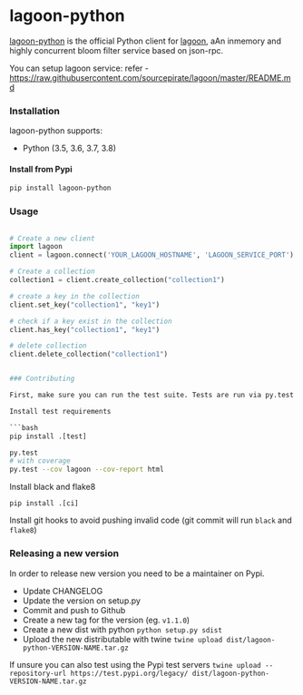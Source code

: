 lagoon-python
=============


[lagoon-python](https://github.com/rrajaravi/lagoon-python) is the official Python client for [lagoon](https://github.com/sourcepirate/lagoon), aAn inmemory and highly concurrent bloom filter service based on json-rpc.

You can setup lagoon service: refer - https://raw.githubusercontent.com/sourcepirate/lagoon/master/README.md

### Installation

lagoon-python supports:

- Python (3.5, 3.6, 3.7, 3.8)

#### Install from Pypi

```bash
pip install lagoon-python
```

### Usage

```python

# Create a new client
import lagoon
client = lagoon.connect('YOUR_LAGOON_HOSTNAME', 'LAGOON_SERVICE_PORT')

# Create a collection
collection1 = client.create_collection("collection1")

# create a key in the collection
client.set_key("collection1", "key1")

# check if a key exist in the collection
client.has_key("collection1", "key1")

# delete collection
client.delete_collection("collection1")


### Contributing

First, make sure you can run the test suite. Tests are run via py.test

Install test requirements

```bash
pip install .[test]
```

```bash
py.test
# with coverage
py.test --cov lagoon --cov-report html
```

Install black and flake8

```
pip install .[ci]
```

Install git hooks to avoid pushing invalid code (git commit will run `black` and `flake8`)

### Releasing a new version

In order to release new version you need to be a maintainer on Pypi.

- Update CHANGELOG
- Update the version on setup.py
- Commit and push to Github
- Create a new tag for the version (eg. `v1.1.0`)
- Create a new dist with python `python setup.py sdist`
- Upload the new distributable with twine `twine upload dist/lagoon-python-VERSION-NAME.tar.gz`

If unsure you can also test using the Pypi test servers `twine upload --repository-url https://test.pypi.org/legacy/ dist/lagoon-python-VERSION-NAME.tar.gz`

